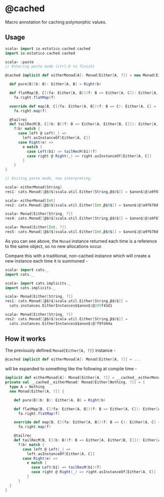 # @cached

Macro annotation for caching polymorphic values.

## Usage

```scala
scala> import io.estatico.cached.cached
import io.estatico.cached.cached

scala> :paste
// Entering paste mode (ctrl-D to finish)

@cached implicit def eitherMonad[A]: Monad[Either[A, ?]] = new Monad[Either[A, ?]] {

  def pure[B](b: B): Either[A, B] = Right(b)

  def flatMap[B, C](fa: Either[A, B])(f: B => Either[A, C]): Either[A, C] =
    fa.right.flatMap(f)

  override def map[B, C](fa: Either[A, B])(f: B => C): Either[A, C] =
    fa.right.map(f)

  @tailrec
  def tailRecM[B, C](b: B)(f: B => Either[A, Either[B, C]]): Either[A, C] =
    f(b) match {
      case left @ Left(_) =>
        left.asInstanceOf[Either[A, C]]
      case Right(e) =>
        e match {
          case Left(b1) => tailRecM(b1)(f)
          case right @ Right(_) => right.asInstanceOf[Either[A, C]]
        }
    }
}

// Exiting paste mode, now interpreting.

scala> eitherMonad[String]
res1: cats.Monad[[β$0$]scala.util.Either[String,β$0$]] = $anon$1@3a9f678d

scala> eitherMonad[Int]
res2: cats.Monad[[β$0$]scala.util.Either[Int,β$0$]] = $anon$1@3a9f678d

scala> Monad[Either[String, ?]]
res4: cats.Monad[[β$0$]scala.util.Either[String,β$0$]] = $anon$1@3a9f678d

scala> Monad[Either[Int, ?]]
res5: cats.Monad[[β$0$]scala.util.Either[Int,β$0$]] = $anon$1@3a9f678d
```

As you can see above, the `Monad` instance returned each time is a reference
to the same object, so no new allocations occur.

Compare this with a traditional, non-cached instance which will create a new
instance each time it is summoned -

```scala
scala> import cats._
import cats._

scala> import cats.implicits._
import cats.implicits._

scala> Monad[Either[String, ?]]
res1: cats.Monad[[β$0$]scala.util.Either[String,β$0$]] =
  cats.instances.EitherInstances$$anon$1@299f43d1

scala> Monad[Either[String, ?]]
res2: cats.Monad[[β$0$]scala.util.Either[String,β$0$]] =
  cats.instances.EitherInstances$$anon$1@7f9fd44a
```

## How it works

The previously defined `Monad[Either[A, ?]]` instance -

```scala
@cached implicit def eitherMonad[A]: Monad[Either[A, ?]] = ...
```

will be expanded to something like the following at compile time -

```scala
implicit def eitherMonad[A]: Monad[Either[A, ?]] = __cached__eitherMonad.asInstanceOf[Monad[Either[A, ?]]]
private val __cached__eitherMonad: Monad[Either[Nothing, ?]] = {
  type A = Nothing
  new Monad[Either[A, ?]] {

    def pure[B](b: B): Either[A, B] = Right(b)

    def flatMap[B, C](fa: Either[A, B])(f: B => Either[A, C]): Either[A, C] =
      fa.right.flatMap(f)

    override def map[B, C](fa: Either[A, B])(f: B => C): Either[A, C] =
      fa.right.map(f)

    @tailrec
    def tailRecM[B, C](b: B)(f: B => Either[A, Either[B, C]]): Either[A, C] =
      f(b) match {
        case left @ Left(_) =>
          left.asInstanceOf[Either[A, C]]
        case Right(e) =>
          e match {
            case Left(b1) => tailRecM(b1)(f)
            case right @ Right(_) => right.asInstanceOf[Either[A, C]]
          }
      }
  }
}
```
